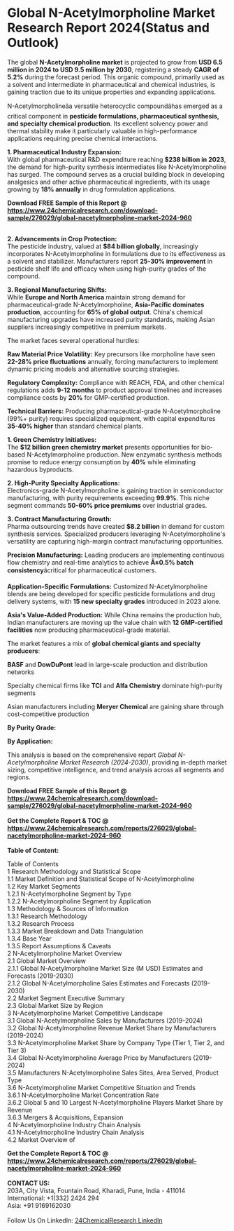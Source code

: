 <h1>Global N-Acetylmorpholine Market Research Report 2024(Status and Outlook)</h1><p>The global <strong>N-Acetylmorpholine market</strong> is projected to grow from <strong>USD 6.5 million in 2024 to USD 9.5 million by 2030</strong>, registering a steady <strong>CAGR of 5.2%</strong> during the forecast period. This organic compound, primarily used as a solvent and intermediate in pharmaceutical and chemical industries, is gaining traction due to its unique properties and expanding applications.</p><p>N-Acetylmorpholineâa versatile heterocyclic compoundâhas emerged as a critical component in <strong>pesticide formulations, pharmaceutical synthesis, and specialty chemical production</strong>. Its excellent solvency power and thermal stability make it particularly valuable in high-performance applications requiring precise chemical interactions.</p><p><strong>1. Pharmaceutical Industry Expansion:</strong><br>
With global pharmaceutical R&amp;D expenditure reaching <strong>$238 billion in 2023</strong>, the demand for high-purity synthesis intermediates like N-Acetylmorpholine has surged. The compound serves as a crucial building block in developing analgesics and other active pharmaceutical ingredients, with its usage growing by <strong>18% annually</strong> in drug formulation applications.</p><div><b>Download FREE Sample of this Report @ 
            <a href="https://www.24chemicalresearch.com/download-sample/276029/global-nacetylmorpholine-market-2024-960">
            https://www.24chemicalresearch.com/download-sample/276029/global-nacetylmorpholine-market-2024-960</a></b></div><br><p><strong>2. Advancements in Crop Protection:</strong><br>
The pesticide industry, valued at <strong>$84 billion globally</strong>, increasingly incorporates N-Acetylmorpholine in formulations due to its effectiveness as a solvent and stabilizer. Manufacturers report <strong>25-30% improvement</strong> in pesticide shelf life and efficacy when using high-purity grades of the compound.</p><p><strong>3. Regional Manufacturing Shifts:</strong><br>
While <strong>Europe and North America</strong> maintain strong demand for pharmaceutical-grade N-Acetylmorpholine, <strong>Asia-Pacific dominates production</strong>, accounting for <strong>65% of global output</strong>. China's chemical manufacturing upgrades have increased purity standards, making Asian suppliers increasingly competitive in premium markets.</p><p>The market faces several operational hurdles:</p><p><strong>Raw Material Price Volatility:</strong> Key precursors like morpholine have seen <strong>22-28% price fluctuations</strong> annually, forcing manufacturers to implement dynamic pricing models and alternative sourcing strategies.</p><p><strong>Regulatory Complexity:</strong> Compliance with REACH, FDA, and other chemical regulations adds <strong>9-12 months</strong> to product approval timelines and increases compliance costs by <strong>20%</strong> for GMP-certified production.</p><p><strong>Technical Barriers:</strong> Producing pharmaceutical-grade N-Acetylmorpholine (99%+ purity) requires specialized equipment, with capital expenditures <strong>35-40% higher</strong> than standard chemical plants.</p><p><strong>1. Green Chemistry Initiatives:</strong><br>
The <strong>$12 billion green chemistry market</strong> presents opportunities for bio-based N-Acetylmorpholine production. New enzymatic synthesis methods promise to reduce energy consumption by <strong>40%</strong> while eliminating hazardous byproducts.</p><p><strong>2. High-Purity Specialty Applications:</strong><br>
Electronics-grade N-Acetylmorpholine is gaining traction in semiconductor manufacturing, with purity requirements exceeding <strong>99.9%</strong>. This niche segment commands <strong>50-60% price premiums</strong> over industrial grades.</p><p><strong>3. Contract Manufacturing Growth:</strong><br>
Pharma outsourcing trends have created <strong>$8.2 billion</strong> in demand for custom synthesis services. Specialized producers leveraging N-Acetylmorpholine's versatility are capturing high-margin contract manufacturing opportunities.</p><p><strong>Precision Manufacturing:</strong> Leading producers are implementing continuous flow chemistry and real-time analytics to achieve <strong>Â±0.5% batch consistency</strong>âcritical for pharmaceutical customers.</p><p><strong>Application-Specific Formulations:</strong> Customized N-Acetylmorpholine blends are being developed for specific pesticide formulations and drug delivery systems, with <strong>15 new specialty grades</strong> introduced in 2023 alone.</p><p><strong>Asia's Value-Added Production:</strong> While China remains the production hub, Indian manufacturers are moving up the value chain with <strong>12 GMP-certified facilities</strong> now producing pharmaceutical-grade material.</p><p>The market features a mix of <strong>global chemical giants and specialty producers</strong>:</p><p><strong>BASF</strong> and <strong>DowDuPont</strong> lead in large-scale production and distribution networks</p><p>Specialty chemical firms like <strong>TCI</strong> and <strong>Alfa Chemistry</strong> dominate high-purity segments</p><p>Asian manufacturers including <strong>Meryer Chemical</strong> are gaining share through cost-competitive production</p><p><strong>By Purity Grade:</strong></p><p><strong>By Application:</strong></p><p>This analysis is based on the comprehensive report <em>Global N-Acetylmorpholine Market Research (2024-2030)</em>, providing in-depth market sizing, competitive intelligence, and trend analysis across all segments and regions.</p><div><b>Download FREE Sample of this Report @ 
            <a href="https://www.24chemicalresearch.com/download-sample/276029/global-nacetylmorpholine-market-2024-960">
            https://www.24chemicalresearch.com/download-sample/276029/global-nacetylmorpholine-market-2024-960</a></b></div><br><div><b>Get the Complete Report & TOC @ 
            <a href="https://www.24chemicalresearch.com/reports/276029/global-nacetylmorpholine-market-2024-960">
            https://www.24chemicalresearch.com/reports/276029/global-nacetylmorpholine-market-2024-960</a></b></div><br>
            <b>Table of Content:</b><p>Table of Contents<br />
1 Research Methodology and Statistical Scope<br />
1.1 Market Definition and Statistical Scope of N-Acetylmorpholine<br />
1.2 Key Market Segments<br />
1.2.1 N-Acetylmorpholine Segment by Type<br />
1.2.2 N-Acetylmorpholine Segment by Application<br />
1.3 Methodology & Sources of Information<br />
1.3.1 Research Methodology<br />
1.3.2 Research Process<br />
1.3.3 Market Breakdown and Data Triangulation<br />
1.3.4 Base Year<br />
1.3.5 Report Assumptions & Caveats<br />
2 N-Acetylmorpholine Market Overview<br />
2.1 Global Market Overview<br />
2.1.1 Global N-Acetylmorpholine Market Size (M USD) Estimates and Forecasts (2019-2030)<br />
2.1.2 Global N-Acetylmorpholine Sales Estimates and Forecasts (2019-2030)<br />
2.2 Market Segment Executive Summary<br />
2.3 Global Market Size by Region<br />
3 N-Acetylmorpholine Market Competitive Landscape<br />
3.1 Global N-Acetylmorpholine Sales by Manufacturers (2019-2024)<br />
3.2 Global N-Acetylmorpholine Revenue Market Share by Manufacturers (2019-2024)<br />
3.3 N-Acetylmorpholine Market Share by Company Type (Tier 1, Tier 2, and Tier 3)<br />
3.4 Global N-Acetylmorpholine Average Price by Manufacturers (2019-2024)<br />
3.5 Manufacturers N-Acetylmorpholine Sales Sites, Area Served, Product Type<br />
3.6 N-Acetylmorpholine Market Competitive Situation and Trends<br />
3.6.1 N-Acetylmorpholine Market Concentration Rate<br />
3.6.2 Global 5 and 10 Largest N-Acetylmorpholine Players Market Share by Revenue<br />
3.6.3 Mergers & Acquisitions, Expansion<br />
4 N-Acetylmorpholine Industry Chain Analysis<br />
4.1 N-Acetylmorpholine Industry Chain Analysis<br />
4.2 Market Overview of</p><div><b>Get the Complete Report & TOC @ 
            <a href="https://www.24chemicalresearch.com/reports/276029/global-nacetylmorpholine-market-2024-960">
            https://www.24chemicalresearch.com/reports/276029/global-nacetylmorpholine-market-2024-960</a></b></div><br><b>CONTACT US:</b><br>
            203A, City Vista, Fountain Road, Kharadi, Pune, India - 411014<br>
            International: +1(332) 2424 294<br>
            Asia: +91 9169162030 <br><br>
            Follow Us On LinkedIn: <a href="https://www.linkedin.com/company/24chemicalresearch/">24ChemicalResearch LinkedIn</a>